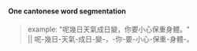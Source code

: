 #### One cantonese word segmentation

> example: 
"呢幾日天氣成日變，你要小心保重身體。"  
        || 
呢-幾日-天氣-成日-變-，-你-要-小心-保重-身體-。 
